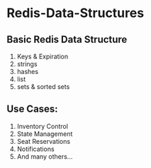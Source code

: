 # Redis-Data-Structures

## Basic Redis Data Structure
1. Keys & Expiration
2. strings
3. hashes
4. list
5. sets & sorted sets

## Use Cases:
1. Inventory Control
2. State Management
3. Seat Reservations
4. Notifications
5. And many others...


